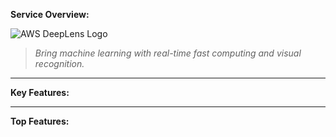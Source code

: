 
**Service Overview:**


![AWS DeepLens Logo](https://dev-to-uploads.s3.amazonaws.com/uploads/articles/0ynbp18ig3rrt55jjy0q.png)


> _Bring machine learning with real-time fast computing and visual recognition._

---

**Key Features:**

---

**Top Features:**

